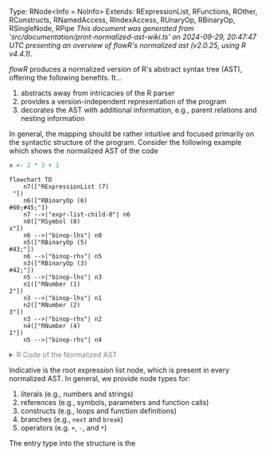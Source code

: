 Type: RNode<Info = NoInfo>
  Extends: RExpressionList<Info>, RFunctions<Info>, ROther<Info>, RConstructs<Info>, RNamedAccess<Info>, RIndexAccess<Info>, RUnaryOp<Info>, RBinaryOp<Info>, RSingleNode<Info>, RPipe<Info>
_This document was generated from 'src/documentation/print-normalized-ast-wiki.ts' on 2024-09-29, 20:47:47 UTC presenting an overview of flowR's normalized ast (v2.0.25, using R v4.4.1)._

_flowR_ produces a normalized version of R's abstract syntax tree (AST), 
offering the following benefits. It...
 
1. abstracts away from intricacies of the R parser
2. provides a version-independent representation of the program
3. decorates the AST with additional information, e.g., parent relations and nesting information

In general, the mapping should be rather intuitive and focused primarily on the
syntactic structure of the program.
Consider the following example which shows the normalized AST of the code


```r
x <- 2 * 3 + 1
```





```mermaid
flowchart TD
    n7(["RExpressionList (7)
 "])
    n6(["RBinaryOp (6)
#60;#45;"])
    n7 -->|"expr-list-child-0"| n6
    n0(["RSymbol (0)
x"])
    n6 -->|"binop-lhs"| n0
    n5(["RBinaryOp (5)
#43;"])
    n6 -->|"binop-rhs"| n5
    n3(["RBinaryOp (3)
#42;"])
    n5 -->|"binop-lhs"| n3
    n1(["RNumber (1)
2"])
    n3 -->|"binop-lhs"| n1
    n2(["RNumber (2)
3"])
    n3 -->|"binop-rhs"| n2
    n4(["RNumber (4)
1"])
    n5 -->|"binop-rhs"| n4

```
	
<details>

<summary style="color:gray">R Code of the Normalized AST</summary>

The analysis required _9.06 ms_ (including parsing) within the generation environment.

```r
x <- 2 * 3 + 1
```

<details>

<summary style="color:gray">Mermaid Code</summary>

```
flowchart TD
    n7(["RExpressionList (7)
 "])
    n6(["RBinaryOp (6)
#60;#45;"])
    n7 -->|"expr-list-child-0"| n6
    n0(["RSymbol (0)
x"])
    n6 -->|"binop-lhs"| n0
    n5(["RBinaryOp (5)
#43;"])
    n6 -->|"binop-rhs"| n5
    n3(["RBinaryOp (3)
#42;"])
    n5 -->|"binop-lhs"| n3
    n1(["RNumber (1)
2"])
    n3 -->|"binop-lhs"| n1
    n2(["RNumber (2)
3"])
    n3 -->|"binop-rhs"| n2
    n4(["RNumber (4)
1"])
    n5 -->|"binop-rhs"| n4

```

</details>

</details>



Indicative is the root expression list node, which is present in every normalized AST.
In general, we provide node types for:

1. literals (e.g., numbers and strings)
2. references (e.g., symbols, parameters and function calls)
3. constructs (e.g., loops and function definitions)
4. branches (e.g., `next` and `break`)
5. operators (e.g. `+`, `-`, and `*`)

The entry type into the structure is the  





